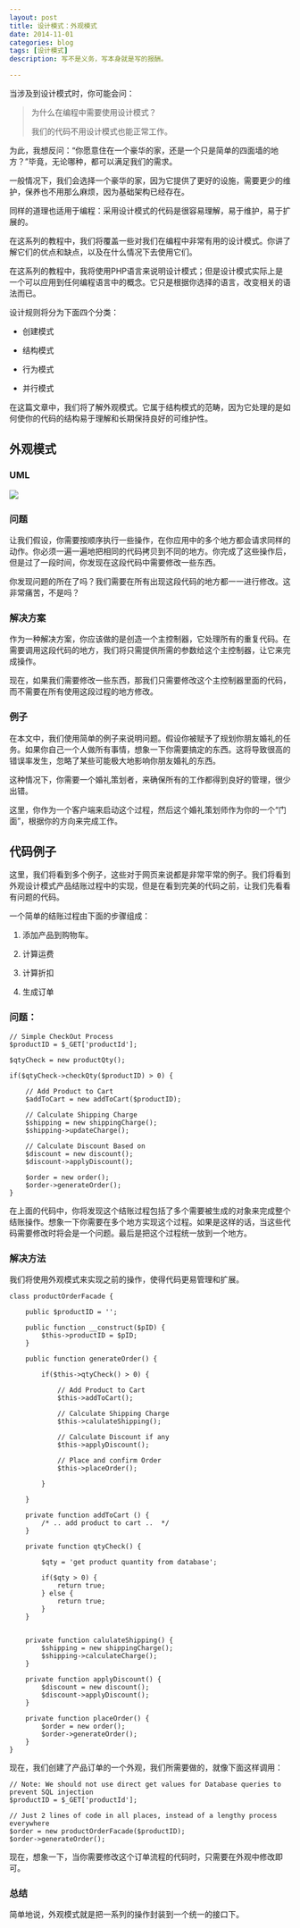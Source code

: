 ```yaml
---
layout: post
title: 设计模式：外观模式
date: 2014-11-01
categories: blog
tags: [设计模式]
description: 写不是义务，写本身就是写的报酬。

---
```


当涉及到设计模式时，你可能会问：

> 为什么在编程中需要使用设计模式？
> 
> 我们的代码不用设计模式也能正常工作。

为此，我想反问：“你愿意住在一个豪华的家，还是一个只是简单的四面墙的地方？”毕竟，无论哪种，都可以满足我们的需求。

一般情况下，我们会选择一个豪华的家，因为它提供了更好的设施，需要更少的维护，保养也不用那么麻烦，因为基础架构已经存在。

同样的道理也适用于编程：采用设计模式的代码是很容易理解，易于维护，易于扩展的。

在这系列的教程中，我们将覆盖一些对我们在编程中非常有用的设计模式。你讲了解它们的优点和缺点，以及在什么情况下去使用它们。

在这系列的教程中，我将使用PHP语言来说明设计模式；但是设计模式实际上是一个可以应用到任何编程语言中的概念。它只是根据你选择的语言，改变相关的语法而已。

设计规则将分为下面四个分类：

*   创建模式

*   结构模式

*   行为模式

*   并行模式

在这篇文章中，我们将了解外观模式。它属于结构模式的范畴，因为它处理的是如何使你的代码的结构易于理解和长期保持良好的可维护性。

## 外观模式

### UML

![][1]

### 问题

让我们假设，你需要按顺序执行一些操作，在你应用中的多个地方都会请求同样的动作。你必须一遍一遍地把相同的代码拷贝到不同的地方。你完成了这些操作后，但是过了一段时间，你发现在这段代码中需要修改一些东西。

你发现问题的所在了吗？我们需要在所有出现这段代码的地方都一一进行修改。这非常痛苦，不是吗？

### 解决方案

作为一种解决方案，你应该做的是创造一个主控制器，它处理所有的重复代码。在需要调用这段代码的地方，我们将只需提供所需的参数给这个主控制器，让它来完成操作。

现在，如果我们需要修改一些东西，那我们只需要修改这个主控制器里面的代码，而不需要在所有使用这段过程的地方修改。

### 例子

在本文中，我们使用简单的例子来说明问题。假设你被赋予了规划你朋友婚礼的任务。如果你自己一个人做所有事情，想象一下你需要搞定的东西。这将导致很高的错误率发生，忽略了某些可能极大地影响你朋友婚礼的东西。

这种情况下，你需要一个婚礼策划者，来确保所有的工作都得到良好的管理，很少出错。

这里，你作为一个客户端来启动这个过程，然后这个婚礼策划师作为你的一个“门面”，根据你的方向来完成工作。

## 代码例子

这里，我们将看到多个例子，这些对于网页来说都是非常平常的例子。我们将看到外观设计模式产品结账过程中的实现，但是在看到完美的代码之前，让我们先看看有问题的代码。

一个简单的结账过程由下面的步骤组成：

1.  添加产品到购物车。

2.  计算运费

3.  计算折扣

4.  生成订单

### 问题：

    // Simple CheckOut Process
    $productID = $_GET['productId'];
    
    $qtyCheck = new productQty();
    
    if($qtyCheck->checkQty($productID) > 0) {
    
        // Add Product to Cart
        $addToCart = new addToCart($productID);
    
        // Calculate Shipping Charge
        $shipping = new shippingCharge();
        $shipping->updateCharge();
    
        // Calculate Discount Based on 
        $discount = new discount();
        $discount->applyDiscount();
    
        $order = new order();
        $order->generateOrder();
    }
    

在上面的代码中，你将发现这个结账过程包括了多个需要被生成的对象来完成整个结账操作。想象一下你需要在多个地方实现这个过程。如果是这样的话，当这些代码需要修改时将会是一个问题。最后是把这个过程统一放到一个地方。

### 解决方法

我们将使用外观模式来实现之前的操作，使得代码更易管理和扩展。

    class productOrderFacade {
    
        public $productID = '';
    
        public function __construct($pID) {
            $this->productID = $pID;
        }
    
        public function generateOrder() {
    
            if($this->qtyCheck() > 0) {
    
                // Add Product to Cart
                $this->addToCart();
    
                // Calculate Shipping Charge
                $this->calulateShipping();
    
                // Calculate Discount if any
                $this->applyDiscount();
    
                // Place and confirm Order
                $this->placeOrder();
    
            }
    
        }
    
        private function addToCart () {
            /* .. add product to cart ..  */
        }
    
        private function qtyCheck() {
    
            $qty = 'get product quantity from database';
    
            if($qty > 0) {
                return true;
            } else {
                return true;
            }
        }
    
    
        private function calulateShipping() {
            $shipping = new shippingCharge();
            $shipping->calculateCharge();
        }
    
        private function applyDiscount() {
            $discount = new discount();
            $discount->applyDiscount();
        }
    
        private function placeOrder() {
            $order = new order();
            $order->generateOrder();
        }
    }
    

现在，我们创建了产品订单的一个外观，我们所需要做的，就像下面这样调用：

    // Note: We should not use direct get values for Database queries to prevent SQL injection
    $productID = $_GET['productId'];
    
    // Just 2 lines of code in all places, instead of a lengthy process everywhere
    $order = new productOrderFacade($productID);
    $order->generateOrder();
    

现在，想象一下，当你需要修改这个订单流程的代码时，只需要在外观中修改即可。

### 总结

简单地说，外观模式就是把一系列的操作封装到一个统一的接口下。

 [1]: http://images.cnitblog.com/blog/406864/201411/102008521475001.png